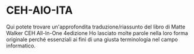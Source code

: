 # CEH-AIO-ITA
Qui potete trovare un'approfondita traduzione/riassunto del libro di Matte Walker CEH All-In-One 4edizione
Ho lasciato molte parole nella loro forma originale perché essenziali ai fini di una giusta terminologia nel campo informatico.
